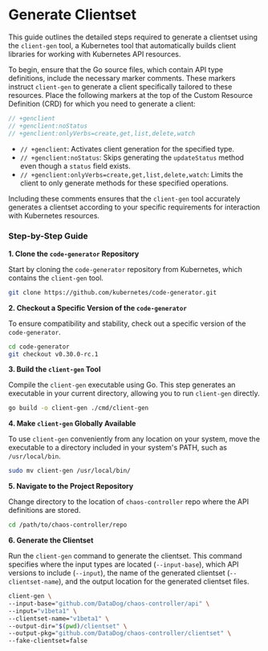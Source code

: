 # Generate Clientset

This guide outlines the detailed steps required to generate a clientset using the `client-gen` tool, a Kubernetes tool that automatically builds client libraries for working with Kubernetes API resources.

To begin, ensure that the Go source files, which contain API type definitions, include the necessary marker comments. These markers instruct `client-gen` to generate a client specifically tailored to these resources. Place the following markers at the top of the Custom Resource Definition (CRD) for which you need to generate a client:

```go
// +genclient
// +genclient:noStatus
// +genclient:onlyVerbs=create,get,list,delete,watch
```

- `// +genclient`: Activates client generation for the specified type.
- `// +genclient:noStatus`: Skips generating the `updateStatus` method even though a `status` field exists.
- `// +genclient:onlyVerbs=create,get,list,delete,watch`: Limits the client to only generate methods for these specified operations.

Including these comments ensures that the `client-gen` tool accurately generates a clientset according to your specific requirements for interaction with Kubernetes resources.

### Step-by-Step Guide

**1. Clone the `code-generator` Repository**

Start by cloning the `code-generator` repository from Kubernetes, which contains the `client-gen` tool.

```bash
git clone https://github.com/kubernetes/code-generator.git
```

**2. Checkout a Specific Version of the `code-generator`**

To ensure compatibility and stability, check out a specific version of the `code-generator`.

```bash
cd code-generator
git checkout v0.30.0-rc.1
```

**3. Build the `client-gen` Tool**

Compile the `client-gen` executable using Go. This step generates an executable in your current directory, allowing you to run `client-gen` directly.

```bash
go build -o client-gen ./cmd/client-gen
```

**4. Make `client-gen` Globally Available**

To use `client-gen` conveniently from any location on your system, move the executable to a directory included in your system's PATH, such as `/usr/local/bin`.

```bash
sudo mv client-gen /usr/local/bin/
```

**5. Navigate to the Project Repository**

Change directory to the location of `chaos-controller` repo where the API definitions are stored.

```bash
cd /path/to/chaos-controller/repo
```

**6. Generate the Clientset**

Run the `client-gen` command to generate the clientset. This command specifies where the input types are located (`--input-base`), which API versions to include (`--input`), the name of the generated clientset (`--clientset-name`), and the output location for the generated clientset files.

```bash
client-gen \
--input-base="github.com/DataDog/chaos-controller/api" \
--input="v1beta1" \
--clientset-name="v1beta1" \
--output-dir="$(pwd)/clientset" \
--output-pkg="github.com/DataDog/chaos-controller/clientset" \
--fake-clientset=false
```
